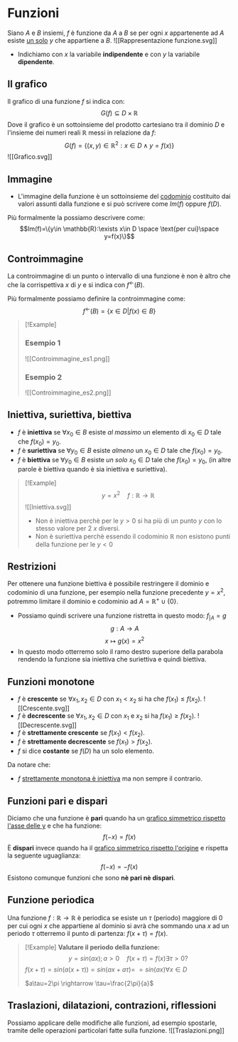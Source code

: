 # Funzioni
Siano $A$ e $B$ insiemi, $f$ è funzione da $A$ a $B$ se per ogni $x$ appartenente ad $A$ esiste <u>un solo</u> $y$ che appartiene a $B$.
![[Rappresentazione funzione.svg]]
- Indichiamo con $x$ la variabile **indipendente** e con $y$ la variabile **dipendente**.

## Il grafico
Il grafico di una funzione $f$ si indica con:
$$G(f)\subseteq D \times \mathbb{R}$$
Dove il grafico è un sottoinsieme del prodotto cartesiano tra il dominio $D$ e l'insieme dei numeri reali $\mathbb{R}$ messi in relazione da $f$:
$$G(f)=\{(x,y)\in \mathbb{R}^2:x\in D \land y=f(x)\}$$
![[Grafico.svg]]
## Immagine
- L'immagine della funzione è un sottoinsieme del <u>codominio</u> costituito dai valori assunti dalla funzione e si può scrivere come $Im(f)$ oppure $f(D)$.

Più formalmente la possiamo descrivere come:
$$Im(f)=\{y\in \mathbb{R}:\exists x\in D \space \text{per cui}\space y=f(x)\}$$
## Controimmagine
La controimmagine di un punto o intervallo di una funzione è non è altro che che la corrispettiva $x$ di $y$ e si indica con $f^{\leftarrow}(B)$.

Più formalmente possiamo definire la controimmagine come:
$$f^{\leftarrow}(B) = \{x \in D|f(x) \in B\}$$

>[!Example]
>### Esempio 1
>![[Controimmagine_es1.png]]
>### Esempio 2
>![[Controimmagine_es2.png]]

## Iniettiva, suriettiva, biettiva
- $f$ è **iniettiva** se $\forall  x_0\in B$ esiste _al massimo_ un elemento di $x_0 \in D$ tale che $f(x_0) = y_0$.
- $f$ è **suriettiva** se $\forall y_0 \in B$ esiste _almeno_ un $x_0\in D$ tale che $f(x_0)=y_0$.
- $f$ è **biettiva** se $\forall y_0\in B$ esiste _un solo_ $x_0 \in D$ tale che $f(x_0) = y_0$, (in altre parole è biettiva quando è sia iniettiva e suriettiva).

>[!Example]
>$$y=x^2 \quad f: \mathbb{R} \rightarrow \mathbb{R}$$
>![[Iniettiva.svg]]
>- Non è iniettiva perchè per le $y>0$ si ha più di un punto $y$ con lo stesso valore per 2 $x$ diversi.
>- Non è suriettiva perchè essendo il codominio $\mathbb{R}$ non esistono punti della funzione per le $y<0$

## Restrizioni 
Per ottenere una funzione biettiva è possibile restringere il dominio e codominio di una funzione, per esempio nella funzione precedente $y=x^2$, potremmo limitare il dominio e codominio ad $A=\mathbb{R}^+ \cup \{0\}$.
- Possiamo quindi scrivere una funzione ristretta in questo modo: $f_{|A}=g$
$$g: A \rightarrow A$$$$x \mapsto g(x)=x^2$$
- In questo modo otterremo solo il ramo destro superiore della parabola rendendo la funzione sia iniettiva che suriettiva e quindi biettiva.

## Funzioni monotone
- $f$ è **crescente** se $\forall x_1,x_2 \in D$ con $x_1 < x_2$ si ha che $f(x_1) \leq f(x_2)$.
![[Crescente.svg]]
- $f$ è **decrescente** se $\forall x_1,x_2 \in D$ con $x_1$ e $x_2$ si ha $f(x_1) \geq f(x_2)$.
![[Decrescente.svg]]
- $f$ è **strettamente crescente** se $f(x_1)<f(x_2)$.
- $f$ è **strettamente decrescente** se $f(x_1)> f(x_2)$.
- $f$ si dice **costante** se $f(D)$ ha un solo elemento.

Da notare che:
- $f$ <u>strettamente monotona è iniettiva</u> ma non sempre il contrario.

## Funzioni pari e dispari
Diciamo che una funzione è **pari** quando ha un <u>grafico simmetrico rispetto l'asse delle y</u> e che ha funzione:
$$f(-x)=f(x)$$
È **dispari** invece quando ha il <u>grafico simmetrico rispetto l'origine</u> e rispetta la seguente uguaglianza:
$$f(-x)=-f(x)$$
Esistono comunque funzioni che sono **nè pari nè dispari**.

## Funzione periodica
Una funzione $f: \mathbb{R} \rightarrow \mathbb{R}$ è periodica se esiste un $\tau$ (periodo) maggiore di $0$ per cui ogni $x$ che appartiene al dominio si avrà che sommando una $x$ ad un periodo $\tau$ otterremo il punto di partenza: $f(x+\tau)=f(x)$.

>[!Example]
>**Valutare il periodo della funzione:**
>$$y=sin(ax); a>0 \quad f(x+\tau)=f(x)\exists \tau>0?$$
>$f(x+\tau)=sin(a(x+\tau))=sin(ax+a\tau)=$
>$= sin(ax) \forall x \in D$
>
>$a\tau=2\pi \rightarrow \tau=\frac{2\pi}{a}$

## Traslazioni, dilatazioni, contrazioni, riflessioni
Possiamo applicare delle modifiche alle funzioni, ad esempio spostarle, tramite delle operazioni particolari fatte sulla funzione.
![[Traslazioni.png]]

